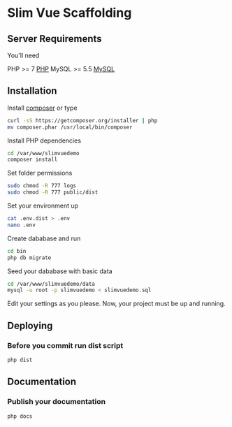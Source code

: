 # Slim Vue Scaffolding

## Server Requirements

You'll need 

PHP >= 7 [PHP](http://php.net/downloads.php)
MySQL >= 5.5 [MySQL](https://dev.mysql.com/downloads/)

## Installation

Install [composer](https://getcomposer.org/) or type

``` bash
curl -sS https://getcomposer.org/installer | php
mv composer.phar /usr/local/bin/composer
```

Install PHP dependencies

``` bash
cd /var/www/slimvuedemo
composer install
```

Set folder permissions

``` bash
sudo chmod -R 777 logs
sudo chmod -R 777 public/dist
```

Set your environment up

``` bash
cat .env.dist > .env
nano .env
```

Create dababase and run

``` bash
cd bin
php db migrate
```

Seed your dababase with basic data

``` bash
cd /var/www/slimvuedemo/data
mysql -u root -p slimvuedemo < slimvuedemo.sql
```


Edit your settings as you please.
Now, your project must be up and running.

## Deploying

### Before you commit run dist script

``` bash
php dist
```

## Documentation

### Publish your documentation

``` bash
php docs
```